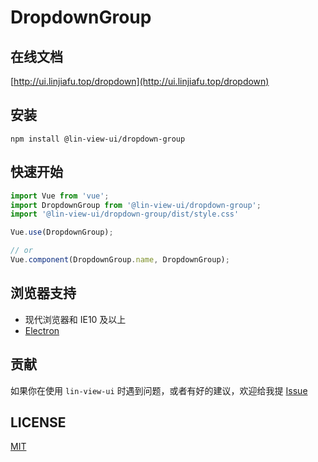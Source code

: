 # DropdownGroup


## 在线文档

[http://ui.linjiafu.top/dropdown](http://ui.linjiafu.top/dropdown)


## 安装

```
npm install @lin-view-ui/dropdown-group
```

## 快速开始

```javascript
import Vue from 'vue';
import DropdownGroup from '@lin-view-ui/dropdown-group';
import '@lin-view-ui/dropdown-group/dist/style.css'

Vue.use(DropdownGroup);

// or
Vue.component(DropdownGroup.name, DropdownGroup);
```

## 浏览器支持

- 现代浏览器和 IE10 及以上
- [Electron](http://electron.atom.io/)

## 贡献

如果你在使用 `lin-view-ui` 时遇到问题，或者有好的建议，欢迎给我提 [Issue](https://github.com/c10342/lin-view-ui/issues)

## LICENSE

[MIT](https://github.com/c10342/lin-view-ui/blob/master/LICENSE)
